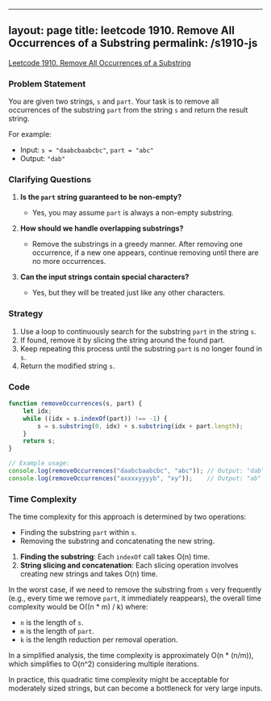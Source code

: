 
---
layout: page
title: leetcode 1910. Remove All Occurrences of a Substring
permalink: /s1910-js
---
[Leetcode 1910. Remove All Occurrences of a Substring](https://algoadvance.github.io/algoadvance/l1910)
### Problem Statement

You are given two strings, `s` and `part`. Your task is to remove all occurrences of the substring `part` from the string `s` and return the result string.

For example:
- Input: `s = "daabcbaabcbc"`, `part = "abc"`
- Output: `"dab"`

### Clarifying Questions

1. **Is the `part` string guaranteed to be non-empty?**
   - Yes, you may assume `part` is always a non-empty substring.
  
2. **How should we handle overlapping substrings?**
   - Remove the substrings in a greedy manner. After removing one occurrence, if a new one appears, continue removing until there are no more occurrences.

3. **Can the input strings contain special characters?**
   - Yes, but they will be treated just like any other characters.

### Strategy

1. Use a loop to continuously search for the substring `part` in the string `s`.
2. If found, remove it by slicing the string around the found part.
3. Keep repeating this process until the substring `part` is no longer found in `s`.
4. Return the modified string `s`.

### Code

```javascript
function removeOccurrences(s, part) {
    let idx;
    while ((idx = s.indexOf(part)) !== -1) {
        s = s.substring(0, idx) + s.substring(idx + part.length);
    }
    return s;
}

// Example usage:
console.log(removeOccurrences("daabcbaabcbc", "abc")); // Output: "dab"
console.log(removeOccurrences("axxxxyyyyb", "xy"));    // Output: "ab"
```

### Time Complexity

The time complexity for this approach is determined by two operations:
  - Finding the substring `part` within `s`.
  - Removing the substring and concatenating the new string.

1. **Finding the substring**: Each `indexOf` call takes O(n) time.
2. **String slicing and concatenation**: Each slicing operation involves creating new strings and takes O(n) time.

In the worst case, if we need to remove the substring from `s` very frequently (e.g., every time we remove `part`, it immediately reappears), the overall time complexity would be O((n * m) / k) where:
- `n` is the length of `s`.
- `m` is the length of `part`.
- `k` is the length reduction per removal operation.

In a simplified analysis, the time complexity is approximately O(n * (n/m)), which simplifies to O(n^2) considering multiple iterations.

In practice, this quadratic time complexity might be acceptable for moderately sized strings, but can become a bottleneck for very large inputs.